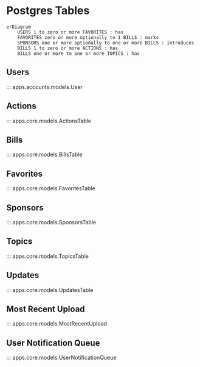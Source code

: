# Postgres Tables

```mermaid
erDiagram
    USERS 1 to zero or more FAVORITES : has
    FAVORITES zero or more optionally to 1 BILLS : marks
    SPONSORS one or more optionally to one or more BILLS : introduces
	BILLS 1 to zero or more ACTIONS : has
	BILLS one or more to one or more TOPICS : has
```

## Users

::: apps.accounts.models.User

## Actions

::: apps.core.models.ActionsTable

## Bills

::: apps.core.models.BillsTable

## Favorites

::: apps.core.models.FavoritesTable

## Sponsors

::: apps.core.models.SponsorsTable

## Topics

::: apps.core.models.TopicsTable

## Updates

::: apps.core.models.UpdatesTable

## Most Recent Upload

::: apps.core.models.MostRecentUpload

## User Notification Queue
 
::: apps.core.models.UserNotificationQueue
